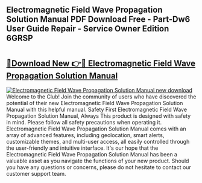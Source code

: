 ## Electromagnetic Field Wave Propagation Solution Manual PDF Download Free - Part-Dw6 User Guide Repair - Service Owner Edition 6GRSP

# <h2><a href="http://bc81833.oget.top/?id=Electromagnetic+Field+Wave+Propagation+Solution+Manual">🔗Download New 👉🔴 Electromagnetic Field Wave Propagation Solution Manual</a></h2>

[![Electromagnetic Field Wave Propagation Solution Manual new download](https://i.imgur.com/5g1atiW.png)](http://bc81833.oget.top/?id=Electromagnetic+Field+Wave+Propagation+Solution+Manual)
Welcome to the Club! Join the community of users who have discovered the potential of their new Electromagnetic Field Wave Propagation Solution Manual with this helpful manual. Safety First Electromagnetic Field Wave Propagation Solution Manual, Always This product is designed with safety in mind. Please follow all safety precautions when operating it. Electromagnetic Field Wave Propagation Solution Manual comes with an array of advanced features, including geolocation, smart alerts, customizable themes, and multi-user access, all easily controlled through the user-friendly and intuitive interface. It's our hope that the Electromagnetic Field Wave Propagation Solution Manual has been a valuable asset as you navigate the functions of your new product. Should you have any questions or concerns, please do not hesitate to contact our customer support team.
